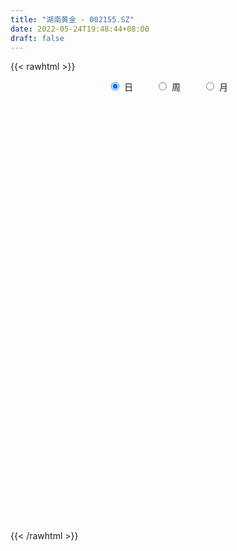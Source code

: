 ```yaml
---
title: "湖南黄金 - 002155.SZ"
date: 2022-05-24T19:48:44+08:00
draft: false
---
```

{{< rawhtml >}}
    <div style="text-align: center">
        <label style="padding: 1rem;"><input style="margin-right: .5rem" type="radio" name="period" value="D" checked onclick="period_change(this)">日</label>
        <label style="padding: 1rem;"><input style="margin-right: .5rem" type="radio" name="period" value="W" onclick="period_change(this)">周</label>
        <label style="padding: 1rem;"><input style="margin-right: .5rem" type="radio" name="period" value="M" onclick="period_change(this)">月</label>
    </div>
    <div id="chart" style="height: 700px;"></div> 
    <script type="text/javascript">
        const D_v = [177339.74,166501.08,309701.42,318699.36,230939.08,212940.81,183224.53,187336.67,220051.67,427657.42,327024.13,201778.23,196486.25,187496.39,239086.96,146765.57,206844.86,106491.95,105736.6,108721.39,98876.18,158596.17,156680.42,97481.2,113329.09,97270.1,92286.76,123520.54,76088.14,99527.77,86518.44,89652.25,87401.85,60993.13,81426.72,89570.69,99085.96,110098.94,88095.67,97135.31,231350.64,206122.78,132796.08,155027.68,154555.85,228456.76,242288.54,137603.66,248064.8,211385.07,367285.6,313849.87,331507.49,275879.94,323172.91,336858.19,314003.17,263156.06,180290.65,173008.69,314353.57,243583.91,227344.54,582750.0,935520.41,1353478.8799999999,1697709.6499999999,1510497.3100000001,1286849.05,1245870.25,1877033.45,1683016.4099999999,1447384.6699999999,1140528.3600000001,1243353.53,1057867.79,1168536.3999999999,1139491.98,948234.75,833850.46,976105.58,925163.8199999999,611443.13,774487.4,1002262.2,1049420.53,1548308.6499999999,810371.64,640629.35,909437.36,661543.11,560656.13,488331.47,690342.9399999999,698653.86,386861.89,396652.1,456430.3,395829.78,432914.05,555897.15,273890.86,711882.24,586365.9300000001,387339.38,478907.04,481140.1,533762.92,552305.48,408754.98,481336.14,319357.14,423527.68,283364.29,238494.87,627245.8199999999,594785.75,286228.23,370182.55,382527.34,284322.58,426867.23,720472.98,512469.04,360210.03,284821.07,252440.05,291414.2,250754.91,425092.45,512285.07,348988.2,332760.75,478041.64,471685.91,336995.09,258292.8,270026.78,208500.03,334623.07,255541.84,229249.78,288868.33,224339.14,240970.53,215200.29,207593.2,429671.03,972348.15,553020.67,366831.97,264138.13,294249.47,256402.51,153265.46,150411.99,151657.42,166738.48,183086.61,195352.01,405486.41,239955.06,236121.96,155983.96,175205.91,262228.93,461626.29,249436.72,207278.84,180949.35,144097.26,331953.18,230485.33,224404.61,1427589.29,1494487.1599999999,1076739.26,861782.27,509990.73,453829.68,542773.8199999999,511626.35,407745.98,896802.48,776212.78,647053.35,1302011.24,1255280.8200000001,695728.74,1413665.8400000001,933862.65,1962178.28,1504269.8700000001,1150113.53,812060.03,716125.23,628149.7,649987.66,940207.4,1024169.61,1224231.3100000001,816167.12,681365.9300000001,417305.69,644029.34,534444.5,529889.3100000001,294022.19,346719.84,401968.07,245652.74,467901.86,520007.26,319393.42,233350.24,249243.37,277831.98,207835.13,233077.58,179384.37,509356.29,707837.5699999999,530142.9,558420.58,491009.49,398219.66,336603.93,244829.93,408341.26,390100.16,292008.43,451677.6,387152.29,331157.57,277112.49,355096.72,251907.85,197980.7,147146.06,207854.67,249561.86,229970.84,223091.07,207062.01,280324.15,225356.3,208747.95,303232.71,290725.53,308957.85]
const D_histogram = [0.0,0.0051054131,0.0188751195,0.0296524665,0.0283490606,0.0194773864,0.0133026862,0.0142171785,0.0086456935,0.0273610569,0.0219648964,0.008708856,0.0033268056,0.005069103,-0.0137149729,-0.0264796846,-0.0455910784,-0.0560875079,-0.05859164,-0.0558215418,-0.0523163494,-0.0413949796,-0.0486396446,-0.0527399052,-0.0583632266,-0.0549407181,-0.0516462408,-0.0414670578,-0.0331553621,-0.0295651995,-0.0201207467,-0.0183051755,-0.020686517,-0.0197828297,-0.0136315505,-0.0095879867,0.001240681,0.0144752826,0.0214711623,0.0177592927,0.0253590646,0.0306580902,0.0360819229,0.0290920618,0.0331287739,0.0418750802,0.0472757415,0.0501885549,0.0576567153,0.0617135847,0.0754043535,0.0846712598,0.0758085425,0.0501307541,0.0566269002,0.0655886731,0.0639893928,0.041668755,0.0342389039,0.0217756943,0.0284593897,0.0231162235,0.0168440309,0.038997899,0.1070745702,0.2058656181,0.2799692448,0.3308856498,0.3351275273,0.3895387819,0.4780368311,0.540051408,0.5101472576,0.4281405391,0.3461561744,0.2753527363,0.2491028733,0.1686236706,0.0758580396,0.0292211462,-0.000164852,-0.068251616,-0.0987964162,-0.1461039132,-0.0932531542,0.0281131741,0.115159828,0.1037560128,0.0463229161,-0.0881094151,-0.2093103764,-0.2662479548,-0.3156909633,-0.392224828,-0.4770036652,-0.5135556091,-0.5365767358,-0.5320946436,-0.5017381542,-0.4498682788,-0.4340712414,-0.3941358362,-0.3166535986,-0.2904535467,-0.2486061984,-0.1819859186,-0.1533319622,-0.1132511064,-0.1169906753,-0.099231933,-0.0667887089,-0.0547698105,-0.0732884721,-0.0644991253,-0.0561381626,-0.0381452219,-0.0468802548,-0.0488287503,-0.0667317942,-0.0495100495,-0.0359516055,-0.0272325924,0.021454174,0.0421748604,0.0365264923,0.0362613628,0.0380252414,0.0447107901,0.057219657,0.0770595527,0.0945351312,0.0972718818,0.0987017498,0.1168815175,0.0996680232,0.085834803,0.0714589154,0.0496755131,0.044699578,0.043397262,0.0347942081,0.040493999,0.0477475063,0.0433604299,0.0464864743,0.0368210037,0.0253044063,0.0387006693,0.0860666688,0.0888655866,0.0806122236,0.070147665,0.0516659175,0.0258193548,0.0087780968,0.0025963935,-0.0085859701,-0.0133624106,-0.0087374849,-0.00354791,0.0125806194,0.0098024267,-0.000235601,-0.0060009093,-0.0036668425,0.0074588174,0.0209419454,0.0140883208,0.0158750109,0.0101839066,0.009653641,0.0142784139,0.0135629871,0.017803314,0.0867900828,0.1382994404,0.0890468543,0.0326244177,-0.0062632433,-0.012962317,0.0066381023,0.0199819126,0.0216392113,0.0439152044,0.0778467597,0.0584153682,0.1123599227,0.136459008,0.1307045504,0.156658181,0.1254633957,0.1727556812,0.1617082885,0.1468522811,0.1026115827,0.059907373,0.0209064656,-0.0373889774,-0.04975351,-0.0344824003,-0.0255861088,-0.0517259508,-0.089403102,-0.1404290451,-0.2293738305,-0.2730823257,-0.2676549635,-0.2476972617,-0.2140084751,-0.1685243273,-0.1406216878,-0.1057356951,-0.07380405,-0.0560788308,-0.0486974711,-0.0378645676,-0.0496005932,-0.0428452829,-0.0260327861,-0.0273511803,0.000302914,0.0325406827,0.0690781692,0.0960270106,0.1127816008,0.0920169744,0.0932871854,0.0863911929,0.0285926606,-0.0479350452,-0.099533863,-0.1906500578,-0.2745205685,-0.2939441153,-0.3000033299,-0.2449923299,-0.1916815047,-0.1634920824,-0.1304553676,-0.0977294987,-0.0628622011,-0.0411007558,-0.0203046025,-0.0005191894,0.0233403004,0.0344095054,0.0457377883,0.0673793661,0.0967497654,0.0845319186]
const D_fast = [0.0,0.0063817664,0.0248702527,0.0430607163,0.0488445756,0.044842248,0.0419932193,0.0464620062,0.0430519447,0.0686075723,0.0687026358,0.0576238094,0.0530734604,0.0560830336,0.0338702144,0.0144855816,-0.0160235818,-0.0405418883,-0.0576939304,-0.0688792176,-0.0784531126,-0.0778804877,-0.0972850638,-0.1145703008,-0.1347844288,-0.1450970998,-0.1547141827,-0.1549017642,-0.154878909,-0.1586800463,-0.1542657801,-0.1570265029,-0.1645794736,-0.1686214938,-0.1658781022,-0.164231535,-0.1530926971,-0.1362392748,-0.1238756046,-0.123147651,-0.109208113,-0.0962445648,-0.0818002514,-0.081517097,-0.0691981915,-0.0499831151,-0.0327635184,-0.0173035663,0.0045787729,0.0240640385,0.0566058956,0.0870406168,0.0971300353,0.0839849353,0.1046378065,0.1299967476,0.1443948155,0.1324913665,0.1336212413,0.1266019553,0.1404004981,0.1408363878,0.138775203,0.1706785458,0.2655238595,0.415781312,0.5598772499,0.6935150673,0.7815388266,0.9333347768,1.1413420337,1.3383694626,1.4360021266,1.4610305429,1.4655852218,1.4636199677,1.4996458231,1.4613225381,1.3875214169,1.3481898101,1.3187625989,1.2336129309,1.1783690266,1.0945355514,1.1240730218,1.2524676437,1.3683042546,1.3828394426,1.3369870749,1.1805273899,1.0069988346,0.8834992674,0.7551335181,0.5805434464,0.3765136929,0.2115728468,0.054407536,-0.0741340326,-0.1692120818,-0.229809276,-0.322530049,-0.3811286028,-0.3828097649,-0.4292230996,-0.4495273009,-0.4284035008,-0.4380825349,-0.4263144558,-0.4593016935,-0.4663509345,-0.4506048876,-0.4522784418,-0.4891192215,-0.496454656,-0.502128234,-0.4936715987,-0.5141266952,-0.5282823784,-0.5628683708,-0.5580241384,-0.5534535958,-0.5515427308,-0.4974924209,-0.4662280194,-0.4627447645,-0.4539445532,-0.4426743643,-0.4248111181,-0.3979973369,-0.358892553,-0.3177831918,-0.2907284707,-0.2646231653,-0.2172230182,-0.2095195067,-0.2018940261,-0.1984051849,-0.2077697089,-0.2015707496,-0.1920237501,-0.1919282519,-0.1761049613,-0.1569145773,-0.1504615463,-0.1357138833,-0.1361741031,-0.1413645988,-0.1182931685,-0.0494105018,-0.0243951874,-0.0124954944,-0.0054231368,-0.0109884049,-0.0303801289,-0.0452268627,-0.0507594677,-0.0640883238,-0.072205367,-0.0697648125,-0.065462215,-0.0461885308,-0.0465161169,-0.0566130448,-0.0638785804,-0.0624612242,-0.0494708599,-0.0307522457,-0.0340837901,-0.0283283472,-0.0314734749,-0.0295903303,-0.0213959539,-0.0187206339,-0.0100294785,0.0806548111,0.1667390287,0.1397481561,0.091481824,0.0510283521,0.0410886992,0.0623486441,0.0806879326,0.087755034,0.1210098282,0.1744030735,0.1695755241,0.2516100591,0.3098238965,0.3367455765,0.4018637523,0.4020348159,0.4925160217,0.5218957012,0.543752764,0.5251649613,0.4974375949,0.4636633039,0.3960206166,0.3712177064,0.377868216,0.3803679803,0.3412966506,0.2812687239,0.1951355195,0.0488472766,-0.0631318002,-0.1246181788,-0.1665847925,-0.1863981246,-0.1830450587,-0.1902978411,-0.1818457722,-0.1683651395,-0.1646596281,-0.1694526361,-0.1680858745,-0.1922220485,-0.1961780589,-0.1858737586,-0.1940299478,-0.1663001251,-0.1259271857,-0.0721201569,-0.0211645628,0.0237854276,0.0260250448,0.0506170521,0.0653188578,0.0146684907,-0.0738429764,-0.1503252599,-0.2891039691,-0.441604622,-0.5345141977,-0.6155742447,-0.6218113272,-0.6164208782,-0.6291044764,-0.6286816036,-0.6203881094,-0.601236362,-0.5897501056,-0.574030103,-0.5543744872,-0.5246799223,-0.505008341,-0.482245611,-0.4437591917,-0.390201351,-0.3812862182]
const D_slow = [0.0,0.0012763533,0.0059951332,0.0134082498,0.0204955149,0.0253648616,0.0286905331,0.0322448277,0.0344062511,0.0412465153,0.0467377394,0.0489149534,0.0497466548,0.0510139306,0.0475851873,0.0409652662,0.0295674966,0.0155456196,0.0008977096,-0.0130576758,-0.0261367632,-0.0364855081,-0.0486454192,-0.0618303955,-0.0764212022,-0.0901563817,-0.1030679419,-0.1134347064,-0.1217235469,-0.1291148468,-0.1341450334,-0.1387213273,-0.1438929566,-0.148838664,-0.1522465517,-0.1546435483,-0.1543333781,-0.1507145574,-0.1453467669,-0.1409069437,-0.1345671775,-0.126902655,-0.1178821743,-0.1106091588,-0.1023269653,-0.0918581953,-0.0800392599,-0.0674921212,-0.0530779424,-0.0376495462,-0.0187984578,0.0023693571,0.0213214927,0.0338541812,0.0480109063,0.0644080746,0.0804054228,0.0908226115,0.0993823375,0.104826261,0.1119411085,0.1177201643,0.1219311721,0.1316806468,0.1584492894,0.2099156939,0.2799080051,0.3626294175,0.4464112994,0.5437959948,0.6633052026,0.7983180546,0.925854869,1.0328900038,1.1194290474,1.1882672315,1.2505429498,1.2926988675,1.3116633773,1.3189686639,1.3189274509,1.3018645469,1.2771654428,1.2406394645,1.217326176,1.2243544695,1.2531444265,1.2790834297,1.2906641588,1.268636805,1.2163092109,1.1497472222,1.0708244814,0.9727682744,0.8535173581,0.7251284558,0.5909842719,0.457960611,0.3325260724,0.2200590027,0.1115411924,0.0130072333,-0.0661561663,-0.138769553,-0.2009211026,-0.2464175822,-0.2847505728,-0.3130633494,-0.3423110182,-0.3671190014,-0.3838161787,-0.3975086313,-0.4158307493,-0.4319555307,-0.4459900713,-0.4555263768,-0.4672464405,-0.4794536281,-0.4961365766,-0.508514089,-0.5175019903,-0.5243101384,-0.5189465949,-0.5084028798,-0.4992712568,-0.4902059161,-0.4806996057,-0.4695219082,-0.4552169939,-0.4359521057,-0.4123183229,-0.3880003525,-0.3633249151,-0.3341045357,-0.3091875299,-0.2877288291,-0.2698641003,-0.257445222,-0.2462703275,-0.235421012,-0.22672246,-0.2165989603,-0.2046620837,-0.1938219762,-0.1822003576,-0.1729951067,-0.1666690051,-0.1569938378,-0.1354771706,-0.1132607739,-0.093107718,-0.0755708018,-0.0626543224,-0.0561994837,-0.0540049595,-0.0533558612,-0.0555023537,-0.0588429563,-0.0610273276,-0.0619143051,-0.0587691502,-0.0563185435,-0.0563774438,-0.0578776711,-0.0587943817,-0.0569296774,-0.051694191,-0.0481721108,-0.0442033581,-0.0416573815,-0.0392439712,-0.0356743678,-0.032283621,-0.0278327925,-0.0061352718,0.0284395883,0.0507013019,0.0588574063,0.0572915955,0.0540510162,0.0557105418,0.0607060199,0.0661158228,0.0770946238,0.0965563138,0.1111601558,0.1392501365,0.1733648885,0.2060410261,0.2452055713,0.2765714202,0.3197603405,0.3601874127,0.3969004829,0.4225533786,0.4375302219,0.4427568383,0.4334095939,0.4209712164,0.4123506163,0.4059540891,0.3930226014,0.3706718259,0.3355645647,0.278221107,0.2099505256,0.1430367847,0.0811124693,0.0276103505,-0.0145207313,-0.0496761533,-0.0761100771,-0.0945610896,-0.1085807973,-0.120755165,-0.1302213069,-0.1426214552,-0.153332776,-0.1598409725,-0.1666787676,-0.1666030391,-0.1584678684,-0.1411983261,-0.1171915734,-0.0889961732,-0.0659919296,-0.0426701333,-0.0210723351,-0.0139241699,-0.0259079312,-0.050791397,-0.0984539114,-0.1670840535,-0.2405700823,-0.3155709148,-0.3768189973,-0.4247393735,-0.4656123941,-0.498226236,-0.5226586106,-0.5383741609,-0.5486493499,-0.5537255005,-0.5538552978,-0.5480202227,-0.5394178464,-0.5279833993,-0.5111385578,-0.4869511164,-0.4658181368]
const D_data = [['2021-05-13', 8.5, 8.43, 8.34, 8.51],['2021-05-14', 8.47, 8.51, 8.34, 8.52],['2021-05-17', 8.6, 8.68, 8.5, 8.83],['2021-05-18', 8.88, 8.73, 8.71, 8.99],['2021-05-19', 8.67, 8.63, 8.5, 8.7],['2021-05-20', 8.5, 8.53, 8.38, 8.62],['2021-05-21', 8.48, 8.54, 8.44, 8.63],['2021-05-24', 8.63, 8.63, 8.6, 8.76],['2021-05-25', 8.54, 8.55, 8.4, 8.57],['2021-05-26', 8.65, 8.91, 8.62, 8.99],['2021-05-27', 8.75, 8.67, 8.62, 8.76],['2021-05-28', 8.61, 8.54, 8.5, 8.67],['2021-05-31', 8.62, 8.6, 8.56, 8.68],['2021-06-01', 8.59, 8.69, 8.54, 8.69],['2021-06-02', 8.58, 8.39, 8.38, 8.59],['2021-06-03', 8.42, 8.37, 8.33, 8.48],['2021-06-04', 8.11, 8.18, 8.1, 8.23],['2021-06-07', 8.2, 8.17, 8.16, 8.24],['2021-06-08', 8.25, 8.19, 8.14, 8.27],['2021-06-09', 8.17, 8.21, 8.14, 8.27],['2021-06-10', 8.18, 8.19, 8.14, 8.22],['2021-06-11', 8.24, 8.28, 8.19, 8.32],['2021-06-15', 8.1, 8.02, 8.0, 8.13],['2021-06-16', 7.97, 7.98, 7.95, 8.03],['2021-06-17', 7.83, 7.88, 7.83, 7.94],['2021-06-18', 7.81, 7.93, 7.75, 7.97],['2021-06-21', 7.88, 7.89, 7.83, 7.92],['2021-06-22', 7.88, 7.96, 7.85, 8.0],['2021-06-23', 7.95, 7.94, 7.86, 7.96],['2021-06-24', 7.93, 7.87, 7.8, 7.93],['2021-06-25', 7.84, 7.94, 7.84, 7.95],['2021-06-28', 7.92, 7.84, 7.8, 7.93],['2021-06-29', 7.81, 7.75, 7.75, 7.85],['2021-06-30', 7.75, 7.75, 7.72, 7.77],['2021-07-01', 7.76, 7.8, 7.75, 7.84],['2021-07-02', 7.78, 7.77, 7.77, 7.86],['2021-07-05', 7.81, 7.87, 7.78, 7.87],['2021-07-06', 7.88, 7.95, 7.84, 7.96],['2021-07-07', 7.89, 7.92, 7.84, 7.93],['2021-07-08', 7.92, 7.79, 7.77, 7.93],['2021-07-09', 7.8, 7.94, 7.79, 8.02],['2021-07-12', 8.04, 7.95, 7.92, 8.16],['2021-07-13', 7.97, 7.99, 7.87, 8.03],['2021-07-14', 8.02, 7.84, 7.83, 8.03],['2021-07-15', 7.88, 7.98, 7.84, 7.99],['2021-07-16', 7.97, 8.09, 7.91, 8.15],['2021-07-19', 8.03, 8.11, 7.99, 8.24],['2021-07-20', 8.13, 8.13, 8.04, 8.16],['2021-07-21', 8.12, 8.25, 8.07, 8.28],['2021-07-22', 8.21, 8.28, 8.19, 8.33],['2021-07-23', 8.24, 8.5, 8.22, 8.64],['2021-07-26', 8.55, 8.57, 8.36, 8.67],['2021-07-27', 8.52, 8.41, 8.38, 8.73],['2021-07-28', 8.4, 8.16, 8.07, 8.47],['2021-07-29', 8.38, 8.56, 8.35, 8.65],['2021-07-30', 8.68, 8.69, 8.49, 8.74],['2021-08-02', 8.66, 8.64, 8.53, 8.74],['2021-08-03', 8.59, 8.37, 8.32, 8.64],['2021-08-04', 8.4, 8.52, 8.36, 8.54],['2021-08-05', 8.45, 8.44, 8.35, 8.5],['2021-08-06', 8.41, 8.7, 8.4, 8.74],['2021-08-09', 8.5, 8.59, 8.38, 8.6],['2021-08-10', 8.53, 8.58, 8.46, 8.65],['2021-08-11', 8.68, 9.02, 8.67, 9.3],['2021-08-12', 9.1, 9.92, 9.1, 9.92],['2021-08-13', 10.12, 10.91, 9.98, 10.91],['2021-08-16', 11.35, 11.3, 11.08, 12.0],['2021-08-17', 11.48, 11.64, 11.26, 12.23],['2021-08-18', 11.2, 11.53, 11.14, 12.14],['2021-08-19', 11.64, 12.68, 11.64, 12.68],['2021-08-20', 13.0, 13.93, 12.7, 13.95],['2021-08-23', 14.19, 14.52, 14.1, 15.18],['2021-08-24', 14.4, 14.0, 13.68, 14.52],['2021-08-25', 13.99, 13.56, 13.11, 14.05],['2021-08-26', 13.8, 13.58, 13.39, 14.18],['2021-08-27', 13.46, 13.72, 13.39, 13.98],['2021-08-30', 13.88, 14.4, 13.68, 15.05],['2021-08-31', 14.2, 13.78, 13.59, 14.83],['2021-09-01', 13.75, 13.44, 13.34, 14.49],['2021-09-02', 13.27, 13.87, 13.15, 14.11],['2021-09-03', 14.03, 14.08, 13.49, 14.66],['2021-09-06', 14.36, 13.49, 12.9, 14.38],['2021-09-07', 13.51, 13.81, 13.36, 13.91],['2021-09-08', 13.82, 13.47, 13.26, 14.05],['2021-09-09', 13.26, 14.82, 13.26, 14.82],['2021-09-10', 15.36, 16.3, 15.0, 16.3],['2021-09-13', 16.49, 16.67, 15.89, 17.07],['2021-09-14', 16.81, 15.91, 15.56, 16.99],['2021-09-15', 15.67, 15.39, 15.25, 15.94],['2021-09-16', 15.39, 14.07, 13.95, 15.78],['2021-09-17', 13.87, 13.6, 13.33, 14.2],['2021-09-22', 13.45, 13.9, 13.33, 14.09],['2021-09-23', 13.9, 13.63, 13.34, 14.11],['2021-09-24', 13.51, 12.81, 12.75, 13.74],['2021-09-27', 12.83, 12.05, 11.66, 13.01],['2021-09-28', 12.1, 12.04, 11.8, 12.31],['2021-09-29', 12.0, 11.72, 11.61, 12.17],['2021-09-30', 11.69, 11.66, 11.57, 11.82],['2021-10-08', 11.78, 11.72, 11.6, 11.98],['2021-10-11', 11.68, 11.87, 11.41, 11.97],['2021-10-12', 11.86, 11.27, 11.02, 11.86],['2021-10-13', 11.33, 11.4, 11.07, 11.44],['2021-10-14', 11.55, 11.9, 11.55, 12.38],['2021-10-15', 11.71, 11.28, 11.27, 11.82],['2021-10-18', 11.24, 11.42, 11.18, 11.48],['2021-10-19', 11.43, 11.82, 11.29, 11.85],['2021-10-20', 11.69, 11.43, 11.2, 11.69],['2021-10-21', 11.52, 11.61, 11.42, 11.95],['2021-10-22', 11.61, 11.02, 10.99, 11.67],['2021-10-25', 10.81, 11.19, 10.74, 11.24],['2021-10-26', 11.15, 11.39, 11.11, 11.66],['2021-10-27', 11.22, 11.15, 11.03, 11.34],['2021-10-28', 11.15, 10.64, 10.44, 11.16],['2021-10-29', 10.6, 10.84, 10.59, 10.91],['2021-11-01', 10.72, 10.77, 10.63, 10.96],['2021-11-02', 10.79, 10.86, 10.29, 10.99],['2021-11-03', 10.65, 10.45, 10.06, 10.65],['2021-11-04', 10.46, 10.4, 10.28, 10.48],['2021-11-05', 10.5, 10.03, 10.02, 10.59],['2021-11-08', 10.13, 10.35, 10.09, 10.46],['2021-11-09', 10.35, 10.28, 10.17, 10.42],['2021-11-10', 10.34, 10.18, 9.98, 10.5],['2021-11-11', 10.39, 10.76, 10.36, 10.86],['2021-11-12', 10.81, 10.55, 10.44, 10.86],['2021-11-15', 10.45, 10.22, 10.15, 10.45],['2021-11-16', 10.2, 10.23, 10.13, 10.32],['2021-11-17', 10.09, 10.22, 10.0, 10.26],['2021-11-18', 10.25, 10.27, 10.19, 10.4],['2021-11-19', 10.17, 10.37, 10.13, 10.4],['2021-11-22', 10.28, 10.54, 10.15, 10.55],['2021-11-23', 10.42, 10.62, 10.38, 10.82],['2021-11-24', 10.55, 10.51, 10.36, 10.6],['2021-11-25', 10.53, 10.53, 10.42, 10.7],['2021-11-26', 10.53, 10.83, 10.4, 10.92],['2021-11-29', 10.8, 10.43, 10.4, 10.8],['2021-11-30', 10.39, 10.42, 10.2, 10.57],['2021-12-01', 10.31, 10.36, 10.19, 10.39],['2021-12-02', 10.3, 10.18, 10.16, 10.36],['2021-12-03', 10.2, 10.32, 10.13, 10.33],['2021-12-06', 10.32, 10.35, 10.29, 10.55],['2021-12-07', 10.4, 10.23, 10.14, 10.45],['2021-12-08', 10.23, 10.4, 10.17, 10.42],['2021-12-09', 10.39, 10.46, 10.31, 10.58],['2021-12-10', 10.41, 10.33, 10.33, 10.51],['2021-12-13', 10.32, 10.43, 10.2, 10.43],['2021-12-14', 10.39, 10.26, 10.22, 10.39],['2021-12-15', 10.22, 10.18, 10.15, 10.26],['2021-12-16', 10.22, 10.5, 10.18, 10.57],['2021-12-17', 10.65, 11.12, 10.58, 11.43],['2021-12-20', 10.9, 10.75, 10.72, 11.05],['2021-12-21', 10.74, 10.65, 10.45, 10.74],['2021-12-22', 10.6, 10.62, 10.52, 10.68],['2021-12-23', 10.7, 10.48, 10.42, 10.74],['2021-12-24', 10.45, 10.29, 10.25, 10.47],['2021-12-27', 10.23, 10.29, 10.21, 10.37],['2021-12-28', 10.3, 10.36, 10.26, 10.37],['2021-12-29', 10.29, 10.24, 10.23, 10.33],['2021-12-30', 10.23, 10.26, 10.18, 10.32],['2021-12-31', 10.32, 10.36, 10.26, 10.4],['2022-01-04', 10.27, 10.38, 10.24, 10.44],['2022-01-05', 10.37, 10.57, 10.31, 10.63],['2022-01-06', 10.43, 10.37, 10.3, 10.45],['2022-01-07', 10.3, 10.24, 10.21, 10.32],['2022-01-10', 10.23, 10.24, 10.19, 10.27],['2022-01-11', 10.26, 10.32, 10.24, 10.32],['2022-01-12', 10.36, 10.46, 10.27, 10.46],['2022-01-13', 10.43, 10.56, 10.43, 10.73],['2022-01-14', 10.43, 10.33, 10.28, 10.49],['2022-01-17', 10.29, 10.43, 10.21, 10.45],['2022-01-18', 10.49, 10.33, 10.31, 10.5],['2022-01-19', 10.26, 10.38, 10.26, 10.39],['2022-01-20', 10.62, 10.46, 10.44, 10.69],['2022-01-21', 10.3, 10.41, 10.2, 10.46],['2022-01-24', 10.3, 10.49, 10.28, 10.6],['2022-01-25', 10.64, 11.54, 10.6, 11.54],['2022-01-26', 11.53, 11.74, 11.02, 12.17],['2022-01-27', 11.35, 10.58, 10.57, 11.49],['2022-01-28', 10.25, 10.26, 9.6, 10.38],['2022-02-07', 10.3, 10.24, 9.88, 10.38],['2022-02-08', 10.21, 10.52, 10.16, 10.68],['2022-02-09', 10.48, 10.89, 10.42, 10.96],['2022-02-10', 10.9, 10.92, 10.76, 11.08],['2022-02-11', 10.87, 10.84, 10.71, 11.02],['2022-02-14', 11.5, 11.2, 11.1, 11.8],['2022-02-15', 11.36, 11.56, 11.13, 11.68],['2022-02-16', 10.86, 11.0, 10.63, 11.04],['2022-02-17', 11.06, 12.1, 10.9, 12.1],['2022-02-18', 12.1, 12.06, 11.74, 12.41],['2022-02-21', 11.97, 11.87, 11.82, 12.17],['2022-02-22', 12.66, 12.47, 12.21, 12.95],['2022-02-23', 11.98, 11.89, 11.86, 12.23],['2022-02-24', 12.15, 13.08, 11.91, 13.08],['2022-02-25', 12.26, 12.63, 12.18, 13.13],['2022-02-28', 12.72, 12.69, 12.34, 13.1],['2022-03-01', 12.42, 12.32, 12.05, 12.49],['2022-03-02', 12.59, 12.23, 12.17, 12.59],['2022-03-03', 12.0, 12.15, 11.91, 12.22],['2022-03-04', 12.18, 11.7, 11.68, 12.22],['2022-03-07', 12.16, 12.11, 11.99, 12.58],['2022-03-08', 12.15, 12.49, 11.45, 12.55],['2022-03-09', 12.4, 12.51, 12.21, 13.05],['2022-03-10', 11.6, 12.05, 11.6, 12.12],['2022-03-11', 11.94, 11.73, 11.49, 12.18],['2022-03-14', 11.38, 11.28, 11.25, 11.75],['2022-03-15', 11.0, 10.32, 10.24, 11.0],['2022-03-16', 10.41, 10.36, 9.88, 10.46],['2022-03-17', 10.38, 10.68, 10.33, 10.85],['2022-03-18', 10.78, 10.74, 10.59, 10.83],['2022-03-21', 10.65, 10.88, 10.55, 10.98],['2022-03-22', 10.76, 11.09, 10.72, 11.14],['2022-03-23', 10.88, 10.94, 10.78, 10.97],['2022-03-24', 11.06, 11.09, 10.82, 11.22],['2022-03-25', 11.23, 11.15, 11.12, 11.57],['2022-03-28', 10.97, 11.04, 10.82, 11.35],['2022-03-29', 10.93, 10.92, 10.81, 11.07],['2022-03-30', 10.75, 10.96, 10.6, 10.96],['2022-03-31', 10.9, 10.62, 10.55, 10.96],['2022-04-01', 10.71, 10.78, 10.46, 10.79],['2022-04-06', 10.68, 10.92, 10.62, 10.96],['2022-04-07', 10.81, 10.69, 10.67, 10.96],['2022-04-08', 10.75, 11.09, 10.67, 11.33],['2022-04-11', 11.14, 11.3, 11.14, 11.97],['2022-04-12', 11.29, 11.56, 11.04, 11.75],['2022-04-13', 11.74, 11.66, 11.51, 11.92],['2022-04-14', 11.66, 11.72, 11.5, 12.01],['2022-04-15', 11.6, 11.31, 11.21, 11.72],['2022-04-18', 11.5, 11.6, 11.33, 11.6],['2022-04-19', 11.42, 11.55, 11.25, 11.63],['2022-04-20', 11.23, 10.78, 10.7, 11.34],['2022-04-21', 10.74, 10.17, 10.06, 10.81],['2022-04-22', 10.01, 10.07, 9.78, 10.17],['2022-04-25', 9.68, 9.06, 9.06, 9.75],['2022-04-26', 8.91, 8.47, 8.36, 8.98],['2022-04-27', 8.28, 8.74, 8.15, 8.74],['2022-04-28', 8.52, 8.56, 8.39, 8.78],['2022-04-29', 8.7, 9.19, 8.7, 9.24],['2022-05-05', 9.03, 9.23, 9.0, 9.29],['2022-05-06', 8.94, 8.93, 8.81, 9.03],['2022-05-09', 8.92, 8.97, 8.84, 9.01],['2022-05-10', 8.83, 8.98, 8.64, 9.03],['2022-05-11', 8.95, 9.05, 8.88, 9.18],['2022-05-12', 9.0, 8.92, 8.8, 9.13],['2022-05-13', 8.86, 8.92, 8.74, 8.97],['2022-05-16', 8.95, 8.93, 8.88, 9.09],['2022-05-17', 9.04, 9.03, 8.92, 9.15],['2022-05-18', 8.95, 8.91, 8.83, 9.05],['2022-05-19', 8.8, 8.93, 8.71, 8.97],['2022-05-20', 9.14, 9.12, 9.0, 9.17],['2022-05-23', 9.15, 9.35, 9.09, 9.38],['2022-05-24', 9.3, 8.88, 8.86, 9.37]]
const W_v = [1268620.4299999999,1771614.0499999998,1100598.73,1987029.21,2696421.7199999997,1633578.8300000001,894977.04,1190785.1899999999,1386119.71,912073.0800000001,801221.27,489555.6799999999,447208.95,523822.52,368634.64,443932.99,401132.21,702378.7,450909.45,431867.93,500379.3099999999,518206.26,503946.67,997805.37,795593.75,844302.79,821673.72,884354.5599999999,562886.1200000001,1006456.1399999999,216165.25,146875.32,459823.88,459670.45,461103.76,1082125.1000000001,1690259.5800000001,1151663.3700000001,2525266.5,2253972.1200000001,1285035.8700000001,448087.39,676928.75,633312.84,510133.2999999999,1140290.28,608148.3300000001,641793.04,470552.05,372059.62,654644.17,424429.57,304173.63,609149.1800000001,487064.32,434355.37,410376.96,225144.12,285271.25,390729.99,297702.59,363918.46,355623.22,1233109.3699999999,910440.66,1203131.46,1047392.0399999999,1203005.0,798439.98,1343989.1499999999,859365.7000000001,1349793.6300000004,1411518.3200000001,1005462.59,1467834.1899999999,1337845.1200000001,1704696.3799999999,966829.1800000001,837859.16,1205932.5800000001,1140530.1899999999,1631003.6599999999,1542388.8900000001,2151411.0500000003,1360378.0,1247026.0,2373356.1299999999,1406295.9300000002,1660333.9499999997,1006578.8199999999,1036808.9,367743.12,1426081.3799999999,1302310.1700000002,884320.27,1319581.3400000001,1811726.76,2793362.0899999999,2956496.1299999999,4040273.77,2590511.6099999999,1601067.49,1650723.5800000001,1174775.4299999999,1683617.4299999999,2746294.6900000004,2244515.1200000001,1588312.3200000001,2630854.6800000002,2196042.4199999999,987729.3200000001,1085811.24,919636.3899999999,86897.87,541437.46,592137.72,746315.97,1001032.22,621322.8,880768.22,774756.84,716351.29,992949.42,880638.77,1127777.9300000002,1111666.1899999999,1160243.54,3502687.3200000003,993237.62,762686.41,1460565.96,1441655.2,2057472.3600000001,2741005.1099999999,1748409.7699999998,1599150.22,1135959.8199999998,2727250.0,1694408.8199999998,2104221.9099999997,2235545.9900000002,1533639.5400000003,986455.12,614136.75,778834.8499999999,1449286.4700000002,747737.5600000001,878203.0800000001,713271.9299999999,596105.8,565274.5600000001,1159900.8200000001,2424402.48,1544661.1400000001,2892378.1899999999,3735354.0300000003,2614015.71,1512331.28,1094429.5600000001,1554014.46,1401416.3999999999,937203.6300000001,853381.5699999999,925415.92,402719.75,150396.09,714120.5499999999,689618.83,665118.46,1035955.96,828253.89,961750.4800000001,1243967.54,892240.7,670775.5700000001,593363.27,735638.8400000001,624744.2,1156176.6099999999,1086124.79,618076.6100000001,852135.8100000001,824125.74,260257.54,638044.8400000001,2173465.7800000003,1650039.4600000002,1370866.5799999998,1419254.74,1090640.25,649840.5700000001,561345.55,694544.3,554405.9,545058.5699999999,532667.28,1188527.98,1255505.2,1363848.1200000001,976680.0299999999,578422.29,464760.8099999999,477941.65,409044.64,625766.52,876959.15,1206627.6699999999,1581268.3999999999,1244812.1400000001,3342677.7399999998,7617959.71,6572150.7600000007,5066219.1699999999,4362777.0800000001,4570290.1100000003,1739330.54,1938598.1500000001,395829.78,2560950.23,2433454.9199999999,1916340.23,2116937.2199999997,2326659.1699999999,1439640.26,2097168.1099999999,1545500.6100000001,1332622.1600000001,2065783.2000000002,1734642.75,805159.96,1076915.4399999999,1304481.8100000001,1094763.96,5085002.5899999999,2425966.5600000001,4877360.6699999999,6509705.3799999999,3956436.1500000004,4686141.3700000001,2419691.0299999998,1982249.77,1287654.1399999997,921818.24,2685630.2000000002,1671883.71,1802196.6699999999,449888.55,1057624.5,1224723.1199999999,599683.38]
const W_histogram = [0.0,0.0234147009,0.02352294,0.055780491,0.0696817037,0.0673864433,0.0492137457,0.0598949809,0.0721444627,0.0459797798,0.0128122767,-0.0154342811,-0.0308544798,-0.0753218174,-0.103858198,-0.1440850444,-0.1582058522,-0.1643463865,-0.1635249745,-0.1516859723,-0.1464967109,-0.1112519167,-0.0897655428,-0.0328968021,0.0071730021,0.0421909863,0.0430034887,0.0424853962,0.0138517871,-0.0461168552,-0.069954987,-0.0760752329,-0.0661606993,-0.0566863007,-0.0503951773,-0.0058091282,0.0129942077,0.0576479891,0.1166639073,0.1319719225,0.0706947992,0.0359616437,0.0183409489,-0.0167729386,-0.0318714088,-0.0443201331,-0.0632059607,-0.0951202179,-0.1497628396,-0.1876017169,-0.1890888549,-0.1849982804,-0.1765663134,-0.149007021,-0.1434685655,-0.1149941466,-0.1069106738,-0.0877414331,-0.0674894914,-0.0348180908,-0.013705147,0.0123680973,0.0363646006,0.0779615872,0.0504063018,0.0662572624,0.0982109884,0.1048225236,0.127230776,0.1270728214,0.1340023955,0.1548334802,0.1607817546,0.164955978,0.1971561224,0.2314981901,0.2294233077,0.2028452634,0.1738569176,0.1501801209,0.1522379388,0.1560586087,0.1503003618,0.1441900629,0.1131788695,0.1058931064,0.097159988,0.1111707532,0.0802410049,0.0535845375,0.0074734067,-0.0383162422,-0.058633787,-0.0769694151,-0.1081148074,-0.080239405,-0.0438547748,0.0340146324,0.1061251853,0.1666729967,0.1852829698,0.1545942127,0.1355715442,0.0864244864,0.026487117,0.028970572,0.0341526861,0.012718253,0.0297109954,0.0107291034,-0.0126761961,-0.0369599889,-0.107464405,-0.1521609702,-0.1576467298,-0.1811327384,-0.209170673,-0.2451031637,-0.2701972555,-0.2961010999,-0.281710454,-0.2663249127,-0.2250967418,-0.1871114838,-0.1368330077,-0.0868976356,-0.0243445304,0.034003674,0.0554307157,0.0365761109,0.0105457272,0.0201210732,0.0794368673,0.0554107199,0.0749796875,0.0310573518,-0.0097446466,0.0311087017,0.0255923283,0.0636953527,0.0812383077,0.082881672,0.0437795856,0.0300244382,0.0239127145,0.0158632096,0.017795666,0.0099521616,0.001449647,-0.0038390093,0.0002756145,0.0189128368,0.0641395647,0.061611899,0.1408256945,0.2055350089,0.2304891515,0.1795524528,0.1452129284,0.1508251285,0.1323389091,0.091119422,0.0682367558,0.0042844379,-0.0373944563,-0.0570991043,-0.0605912765,-0.065725974,-0.093169208,-0.0659354823,-0.0708026714,-0.0424049112,-0.0487943476,-0.0503763258,-0.0781034599,-0.0778285207,-0.072602983,-0.0656593138,-0.0508331578,-0.0898018384,-0.1111010001,-0.1180409608,-0.1517240775,-0.1419836776,-0.0943642544,-0.0425149759,0.0195751953,0.0541521961,0.0912464728,0.0556520569,0.0253764536,0.0120891941,-0.000730117,-0.010029747,-0.0255474202,-0.0032474479,0.0218108165,0.0389383218,0.0481938504,0.0289459841,0.0221318985,-0.0053001203,-0.0212305895,-0.0405557994,-0.0392052669,-0.0261533734,0.0102007061,0.0451912679,0.0659027607,0.2168273336,0.4926533413,0.6250519828,0.6955640227,0.8407059055,0.7091167061,0.5312514661,0.3095201017,0.1484317392,0.0015506156,-0.1172422892,-0.2068300903,-0.3131500783,-0.3387927821,-0.3564244817,-0.3264550879,-0.3293803727,-0.3188341469,-0.2498926246,-0.2507791497,-0.2373785953,-0.2273099776,-0.2059377721,-0.1787698659,-0.1636641233,-0.1099506609,0.0062395285,0.1140023356,0.1148475883,0.109637876,0.0355622267,0.0114695861,-0.0298356164,-0.0363000193,-0.0262488641,-0.0994869378,-0.197888716,-0.2668862528,-0.2972741122,-0.2877899348,-0.2812357539]
const W_fast = [0.0,0.0292683761,0.0352573502,0.0814600239,0.1127816626,0.127333013,0.1214637518,0.1471187323,0.1774043297,0.1627345918,0.1327701579,0.1006650298,0.0775312112,0.0142334192,-0.0402675109,-0.1165156183,-0.1701878892,-0.2174150201,-0.2574748518,-0.2835573427,-0.314992259,-0.307560444,-0.3085154557,-0.2598709155,-0.2180078608,-0.17244213,-0.1608787555,-0.150775499,-0.1759461613,-0.2474440173,-0.2887708959,-0.31390995,-0.3205355913,-0.3252327679,-0.3315404388,-0.2884066717,-0.2663547838,-0.2072890052,-0.1191071102,-0.0708061143,-0.1144095379,-0.1401522824,-0.15318774,-0.1924948621,-0.2155611845,-0.2390899421,-0.2737772599,-0.3294715715,-0.4215549031,-0.5062942096,-0.5550535613,-0.597212557,-0.6329221683,-0.6426146311,-0.672943317,-0.6732174348,-0.6918616304,-0.694627748,-0.6912481792,-0.6672813013,-0.6495946442,-0.6204293757,-0.5873417222,-0.5262543388,-0.5412080487,-0.5087927725,-0.4522862994,-0.4194691334,-0.3652531869,-0.3336429361,-0.2932127632,-0.2336733084,-0.1875295954,-0.1421163775,-0.0606272025,0.0315894127,0.0868703573,0.1110036288,0.1254795125,0.139347746,0.1794650486,0.2223003706,0.2541172142,0.284054431,0.281337955,0.3005254685,0.3160823471,0.3578858006,0.3470163036,0.3337559705,0.2895131914,0.2341444819,0.1991684903,0.1615905085,0.1034164143,0.1112319654,0.1366529019,0.2230259672,0.3216678165,0.4238838771,0.4888145927,0.4967743887,0.5116446063,0.4841036701,0.4307880799,0.4405141779,0.4542344635,0.4359795937,0.4604000849,0.4441004688,0.4175261203,0.3840023303,0.2866318129,0.2038950052,0.1589975632,0.09022837,0.0098977671,-0.0873105145,-0.1799539202,-0.2798830395,-0.3359200072,-0.3871156941,-0.4021617086,-0.4109543216,-0.3948840974,-0.3666731343,-0.3102061616,-0.2433570388,-0.2080723181,-0.2177828952,-0.2411768471,-0.2265712328,-0.1473962218,-0.1575696893,-0.1192557998,-0.1554137976,-0.1986519576,-0.150021434,-0.1491397253,-0.0951128626,-0.0572603308,-0.0348965485,-0.0630537385,-0.0693027763,-0.0694363213,-0.0735200239,-0.067138651,-0.0724941149,-0.0806342179,-0.0868826265,-0.0826990991,-0.0593336676,0.0019279516,0.0148032606,0.1292234797,0.2453165463,0.3278929768,0.3218443913,0.323808099,0.3671265812,0.3817250891,0.3632854575,0.3574619802,0.2945807718,0.2435532635,0.2095738395,0.1909338481,0.1693676572,0.1186321212,0.1293819762,0.1068141193,0.1246106517,0.1060226284,0.0918465687,0.0445935697,0.0254113787,0.0124861707,0.0030150114,0.005132878,-0.0562862622,-0.1053606739,-0.1418108749,-0.2134250109,-0.2391805305,-0.2151521708,-0.1739316364,-0.1069476662,-0.0588326165,0.0010732785,-0.0206081232,-0.0445396132,-0.0548045741,-0.0678064144,-0.0796134812,-0.1015180095,-0.0800298991,-0.0495189305,-0.0226568449,-0.0013528536,-0.0133642239,-0.0146453348,-0.0434023838,-0.0646405003,-0.0941046601,-0.1025554443,-0.0960418942,-0.0571376381,-0.0108492593,0.0263379236,0.2314693299,0.630458673,0.9191203101,1.1635233557,1.5188417149,1.564531692,1.5194793185,1.3751279795,1.2511475518,1.1046540822,0.9565506051,0.8152552813,0.6306477738,0.5203068744,0.4135690544,0.3619246763,0.2766542983,0.2074919873,0.2139603535,0.150379041,0.1044349466,0.0576760699,0.0275638323,0.010039272,-0.0157710162,0.010454781,0.1282048525,0.2644682435,0.2940253933,0.31622515,0.2510400574,0.2298148132,0.1810507067,0.1655112989,0.1690002382,0.07089043,-0.0769835272,-0.2127026272,-0.3174090147,-0.3798723209,-0.4436270786]
const W_slow = [0.0,0.0058536752,0.0117344102,0.0256795329,0.0430999589,0.0599465697,0.0722500061,0.0872237514,0.105259867,0.116754812,0.1199578812,0.1160993109,0.1083856909,0.0895552366,0.0635906871,0.027569426,-0.011982037,-0.0530686337,-0.0939498773,-0.1318713704,-0.1684955481,-0.1963085273,-0.218749913,-0.2269741135,-0.2251808629,-0.2146331164,-0.2038822442,-0.1932608951,-0.1897979484,-0.2013271622,-0.2188159089,-0.2378347171,-0.2543748919,-0.2685464671,-0.2811452615,-0.2825975435,-0.2793489916,-0.2649369943,-0.2357710175,-0.2027780369,-0.1851043371,-0.1761139261,-0.1715286889,-0.1757219235,-0.1836897757,-0.194769809,-0.2105712992,-0.2343513536,-0.2717920635,-0.3186924928,-0.3659647065,-0.4122142766,-0.4563558549,-0.4936076102,-0.5294747515,-0.5582232882,-0.5849509567,-0.6068863149,-0.6237586878,-0.6324632105,-0.6358894972,-0.6327974729,-0.6237063228,-0.604215926,-0.5916143505,-0.5750500349,-0.5504972878,-0.5242916569,-0.4924839629,-0.4607157576,-0.4272151587,-0.3885067886,-0.34831135,-0.3070723555,-0.2577833249,-0.1999087773,-0.1425529504,-0.0918416346,-0.0483774052,-0.0108323749,0.0272271098,0.066241762,0.1038168524,0.1398643681,0.1681590855,0.1946323621,0.2189223591,0.2467150474,0.2667752986,0.280171433,0.2820397847,0.2724607241,0.2578022774,0.2385599236,0.2115312217,0.1914713705,0.1805076768,0.1890113348,0.2155426312,0.2572108804,0.3035316228,0.342180176,0.3760730621,0.3976791837,0.4043009629,0.4115436059,0.4200817774,0.4232613407,0.4306890895,0.4333713654,0.4302023164,0.4209623191,0.3940962179,0.3560559754,0.3166442929,0.2713611083,0.2190684401,0.1577926492,0.0902433353,0.0162180603,-0.0542095532,-0.1207907814,-0.1770649668,-0.2238428378,-0.2580510897,-0.2797754986,-0.2858616312,-0.2773607127,-0.2635030338,-0.2543590061,-0.2517225743,-0.246692306,-0.2268330892,-0.2129804092,-0.1942354873,-0.1864711494,-0.188907311,-0.1811301356,-0.1747320535,-0.1588082154,-0.1384986384,-0.1177782205,-0.1068333241,-0.0993272145,-0.0933490359,-0.0893832335,-0.084934317,-0.0824462766,-0.0820838648,-0.0830436172,-0.0829747135,-0.0782465043,-0.0622116132,-0.0468086384,-0.0116022148,0.0397815374,0.0974038253,0.1422919385,0.1785951706,0.2163014527,0.24938618,0.2721660355,0.2892252244,0.2902963339,0.2809477198,0.2666729438,0.2515251246,0.2350936311,0.2118013291,0.1953174586,0.1776167907,0.1670155629,0.154816976,0.1422228946,0.1226970296,0.1032398994,0.0850891537,0.0686743252,0.0559660358,0.0335155762,0.0057403261,-0.0237699141,-0.0617009334,-0.0971968528,-0.1207879164,-0.1314166604,-0.1265228616,-0.1129848126,-0.0901731944,-0.0762601801,-0.0699160667,-0.0668937682,-0.0670762975,-0.0695837342,-0.0759705893,-0.0767824512,-0.0713297471,-0.0615951666,-0.049546704,-0.042310208,-0.0367772334,-0.0381022635,-0.0434099108,-0.0535488607,-0.0633501774,-0.0698885208,-0.0673383442,-0.0560405273,-0.0395648371,0.0146419963,0.1378053316,0.2940683273,0.467959333,0.6781358094,0.8554149859,0.9882278524,1.0656078778,1.1027158126,1.1031034666,1.0737928943,1.0220853717,0.9437978521,0.8590996566,0.7699935361,0.6883797642,0.606034671,0.5263261343,0.4638529781,0.4011581907,0.3418135419,0.2849860475,0.2335016044,0.188809138,0.1478931071,0.1204054419,0.121965324,0.1504659079,0.179177805,0.206587274,0.2154778307,0.2183452272,0.2108863231,0.2018113182,0.1952491022,0.1703773678,0.1209051888,0.0541836256,-0.0201349024,-0.0920823861,-0.1623913246]
const W_data = [['2017-07-14', 9.8352, 9.9442, 9.5477, 10.2417],['2017-07-21', 10.0037, 10.3111, 9.6071, 10.3706],['2017-07-28', 10.4102, 10.1029, 9.9938, 10.5094],['2017-08-04', 10.1822, 10.6283, 10.1425, 10.8564],['2017-08-11', 10.4102, 10.5788, 10.3111, 11.3918],['2017-08-18', 10.5689, 10.4697, 10.2119, 10.7572],['2017-08-25', 10.4598, 10.2714, 10.1128, 10.6779],['2017-09-01', 10.3111, 10.668, 10.3111, 10.7671],['2017-09-08', 10.896, 10.8167, 10.6184, 10.9952],['2017-09-15', 10.6581, 10.3607, 10.321, 10.7176],['2017-09-22', 10.2714, 10.1524, 10.0136, 10.5689],['2017-09-29', 10.1128, 10.0632, 9.9244, 10.2912],['2017-10-13', 10.1128, 10.1029, 10.0335, 10.2318],['2017-10-20', 10.1128, 9.5477, 9.4089, 10.1425],['2017-10-27', 9.4882, 9.4882, 9.4386, 9.6666],['2017-11-03', 9.4981, 9.0619, 9.0123, 9.5179],['2017-11-10', 9.0123, 9.1213, 8.9627, 9.1808],['2017-11-17', 9.0519, 9.0321, 8.9627, 9.3791],['2017-11-24', 9.1015, 8.9627, 8.8239, 9.161],['2017-12-01', 8.9429, 8.9924, 8.8933, 9.1808],['2017-12-08', 8.9627, 8.814, 8.5364, 9.042],['2017-12-15', 8.7644, 9.1709, 8.7545, 9.2502],['2017-12-22', 9.1015, 9.042, 8.9726, 9.3395],['2017-12-29', 9.1412, 9.6171, 9.0519, 9.6567],['2018-01-05', 9.6865, 9.627, 9.3989, 9.7856],['2018-01-12', 9.6071, 9.7559, 9.3593, 9.9145],['2018-01-19', 9.8649, 9.4287, 9.3395, 9.9145],['2018-01-26', 9.389, 9.4188, 9.3196, 9.8451],['2018-02-02', 9.3593, 8.9825, 8.7347, 9.4584],['2018-02-09', 8.7743, 8.3083, 8.001, 9.4188],['2018-02-14', 8.2489, 8.4571, 8.0506, 8.4769],['2018-02-23', 8.3976, 8.5066, 8.2885, 8.5364],['2018-03-02', 8.4769, 8.6256, 8.3183, 8.7049],['2018-03-09', 8.6256, 8.586, 8.4472, 8.7545],['2018-03-16', 8.576, 8.5066, 8.3877, 8.7347],['2018-03-23', 8.4571, 9.0619, 8.4075, 9.3494],['2018-03-30', 9.161, 8.8735, 8.7148, 9.5477],['2018-04-04', 8.923, 9.3593, 8.923, 9.508],['2018-04-13', 9.2205, 9.855, 9.0222, 10.2813],['2018-04-20', 10.0335, 9.5774, 9.5774, 10.202],['2018-04-27', 9.2998, 8.5463, 8.4769, 9.3791],['2018-05-04', 8.4273, 8.6355, 8.3579, 8.7148],['2018-05-11', 8.6554, 8.7049, 8.5661, 8.8041],['2018-05-18', 8.6752, 8.3183, 8.1596, 8.6851],['2018-05-25', 8.2984, 8.3877, 8.229, 8.4571],['2018-06-01', 8.2984, 8.2885, 8.0605, 8.6752],['2018-06-08', 8.1398, 8.0506, 8.0307, 8.3083],['2018-06-15', 8.0803, 7.654, 7.4359, 8.1993],['2018-06-22', 7.4954, 6.9996, 6.841, 7.6639],['2018-06-29', 6.9501, 6.7815, 6.5733, 7.0096],['2018-07-06', 6.7419, 6.9302, 6.5039, 7.2178],['2018-07-13', 6.8608, 6.8013, 6.5436, 7.079],['2018-07-20', 6.7914, 6.6824, 6.6031, 6.8212],['2018-07-27', 6.722, 6.8212, 6.6923, 7.0294],['2018-08-03', 6.8212, 6.4444, 6.3552, 6.9401],['2018-08-10', 6.4147, 6.6427, 6.2362, 6.722],['2018-08-17', 6.6229, 6.3155, 6.2461, 6.8013],['2018-08-24', 6.3354, 6.3651, 6.2858, 6.4543],['2018-08-31', 6.4444, 6.3354, 6.2858, 6.5039],['2018-09-07', 6.2461, 6.5039, 6.2461, 6.5931],['2018-09-14', 6.4444, 6.3949, 6.2858, 6.4444],['2018-09-21', 6.3453, 6.494, 6.2263, 6.5039],['2018-09-28', 6.4345, 6.5337, 6.4048, 6.613],['2018-10-12', 6.5237, 6.8906, 6.3651, 7.0294],['2018-10-19', 6.8013, 6.028, 5.8595, 6.9798],['2018-10-26', 5.9685, 6.5039, 5.9685, 6.722],['2018-11-02', 6.4643, 6.8212, 6.1371, 6.9302],['2018-11-09', 6.7419, 6.613, 6.6031, 7.188],['2018-11-16', 6.5436, 6.9104, 6.5436, 7.0096],['2018-11-23', 6.9501, 6.722, 6.6923, 7.2376],['2018-11-30', 6.6824, 6.8707, 6.4742, 6.9897],['2018-12-07', 6.7815, 7.1781, 6.7815, 7.3466],['2018-12-14', 7.4359, 7.1384, 7.1285, 7.5251],['2018-12-21', 7.0294, 7.2277, 7.0294, 7.5053],['2018-12-28', 7.2376, 7.7829, 7.1781, 7.7928],['2019-01-04', 7.7333, 8.1299, 7.5548, 8.4174],['2019-01-11', 7.9316, 7.9217, 7.6738, 8.1993],['2019-01-18', 7.8622, 7.6937, 7.5747, 7.9911],['2019-01-25', 7.5449, 7.654, 7.4656, 7.7928],['2019-02-01', 7.8126, 7.7036, 7.535, 8.0605],['2019-02-15', 7.6441, 8.0902, 7.5945, 8.1596],['2019-02-22', 8.1299, 8.2588, 8.0902, 8.5265],['2019-03-01', 8.2092, 8.2687, 8.1398, 8.7248],['2019-03-08', 8.1299, 8.3678, 8.1101, 8.8437],['2019-03-15', 8.3282, 8.0803, 7.9911, 8.576],['2019-03-22', 8.0605, 8.3877, 8.0208, 8.5166],['2019-03-29', 8.4273, 8.4372, 8.1497, 9.042],['2019-04-04', 8.3381, 8.8536, 8.3083, 8.9528],['2019-04-12', 8.7942, 8.3579, 8.2885, 8.9924],['2019-04-19', 8.3877, 8.348, 8.2489, 8.467],['2019-04-26', 8.3282, 7.9713, 7.9118, 8.4769],['2019-04-30', 7.9812, 7.7531, 7.5449, 8.0208],['2019-05-10', 7.8424, 7.8919, 7.2872, 8.0208],['2019-05-17', 7.8523, 7.7928, 7.6837, 8.1299],['2019-05-24', 7.6342, 7.4557, 7.3863, 7.7829],['2019-05-31', 7.4359, 8.1398, 7.416, 8.1795],['2019-06-06', 8.3381, 8.3976, 8.1101, 8.6256],['2019-06-14', 8.3282, 9.2502, 8.1894, 9.3494],['2019-06-21', 8.9528, 9.6703, 8.7541, 9.9989],['2019-06-28', 9.8097, 10.0288, 9.74, 10.9451],['2019-07-05', 9.4114, 9.8994, 9.3815, 10.3575],['2019-07-12', 9.6105, 9.4313, 9.1923, 9.8097],['2019-07-19', 9.4014, 9.6105, 9.1723, 9.74],['2019-07-26', 9.4313, 9.1923, 9.0429, 9.501],['2019-08-02', 9.2819, 8.8636, 8.6843, 9.4612],['2019-08-09', 8.9732, 9.5707, 8.9333, 9.9093],['2019-08-16', 9.4612, 9.7101, 9.3416, 10.1284],['2019-08-23', 9.5109, 9.4114, 9.2819, 9.6703],['2019-08-30', 9.8894, 9.9591, 9.5109, 10.238],['2019-09-06', 9.8794, 9.5807, 9.5707, 10.0886],['2019-09-12', 9.5408, 9.4711, 9.4313, 9.6603],['2019-09-20', 9.5209, 9.3715, 9.0628, 9.6205],['2019-09-27', 9.3914, 8.535, 8.515, 9.4512],['2019-09-30', 8.525, 8.4951, 8.4951, 8.6047],['2019-10-11', 8.5051, 8.774, 8.4652, 8.8337],['2019-10-18', 8.6644, 8.3756, 8.3358, 8.774],['2019-10-25', 8.2959, 8.0569, 7.8677, 8.4553],['2019-11-01', 7.9673, 7.6287, 7.5291, 8.0569],['2019-11-08', 7.6187, 7.4096, 7.3399, 7.6884],['2019-11-15', 7.3598, 7.0411, 6.9116, 7.3697],['2019-11-22', 6.9813, 7.2801, 6.9415, 7.4195],['2019-11-29', 7.1506, 7.1407, 7.0909, 7.3697],['2019-12-06', 7.1008, 7.3996, 7.1008, 7.539],['2019-12-13', 7.2801, 7.3797, 7.2602, 7.549],['2019-12-20', 7.3598, 7.6088, 7.3199, 7.7183],['2019-12-27', 7.6088, 7.7482, 7.4494, 7.9075],['2020-01-03', 7.7382, 8.1266, 7.6386, 8.1665],['2020-01-10', 8.4652, 8.3657, 8.286, 9.2421],['2020-01-17', 8.3258, 8.1167, 8.0171, 8.3557],['2020-01-23', 8.0768, 7.6187, 7.549, 8.2063],['2020-02-07', 6.9714, 7.3897, 6.8618, 7.539],['2020-02-14', 7.4195, 7.7681, 7.3399, 7.9175],['2020-02-21', 7.8079, 8.5848, 7.7581, 8.6545],['2020-02-28', 8.9632, 7.6586, 7.6287, 9.0628],['2020-03-06', 7.549, 8.2163, 7.4793, 8.2959],['2020-03-13', 8.3657, 7.3697, 7.0013, 8.3955],['2020-03-20', 7.3, 7.1606, 6.7224, 7.4992],['2020-03-27', 6.9515, 8.1665, 6.9116, 8.3657],['2020-04-03', 8.0669, 7.6785, 7.4295, 8.1864],['2020-04-10', 7.9474, 8.3258, 7.8876, 8.6744],['2020-04-17', 8.3657, 8.2561, 8.2262, 9.013],['2020-04-24', 8.1167, 8.1565, 7.9772, 8.3955],['2020-04-30', 8.0968, 7.5789, 7.4693, 8.1067],['2020-05-08', 7.5191, 7.7681, 7.4892, 7.8179],['2020-05-15', 7.6984, 7.8179, 7.5092, 7.8777],['2020-05-22', 7.9673, 7.7581, 7.6386, 8.4055],['2020-05-29', 7.6685, 7.8677, 7.5988, 7.9175],['2020-06-05', 7.8976, 7.7283, 7.6884, 8.0669],['2020-06-12', 7.6586, 7.6685, 7.5988, 7.8478],['2020-06-19', 7.6486, 7.6586, 7.5092, 7.6884],['2020-06-24', 7.788, 7.76, 7.6486, 7.9],['2020-07-03', 7.79, 8.0, 7.75, 8.03],['2020-07-10', 7.98, 8.53, 7.97, 9.18],['2020-07-17', 8.6, 8.09, 8.02, 8.83],['2020-07-24', 8.17, 9.4, 8.12, 9.89],['2020-07-31', 9.7, 9.75, 9.35, 10.49],['2020-08-07', 9.56, 9.68, 9.46, 10.39],['2020-08-14', 9.48, 8.84, 8.41, 9.48],['2020-08-21', 8.8, 8.97, 8.73, 9.49],['2020-08-28', 8.91, 9.54, 8.86, 9.75],['2020-09-04', 9.66, 9.35, 9.22, 9.91],['2020-09-11', 9.34, 9.03, 8.84, 9.53],['2020-09-18', 9.0, 9.19, 8.84, 9.44],['2020-09-25', 9.1, 8.51, 8.4, 9.35],['2020-09-30', 8.48, 8.53, 8.4, 8.74],['2020-10-09', 8.6, 8.64, 8.55, 8.69],['2020-10-16', 8.73, 8.77, 8.71, 9.06],['2020-10-23', 8.75, 8.71, 8.57, 8.87],['2020-10-30', 8.67, 8.31, 8.25, 8.82],['2020-11-06', 8.29, 8.96, 8.22, 9.17],['2020-11-13', 9.01, 8.59, 8.48, 9.07],['2020-11-20', 8.63, 9.05, 8.62, 9.08],['2020-11-27', 9.05, 8.66, 8.55, 9.34],['2020-12-04', 8.53, 8.68, 8.48, 8.87],['2020-12-11', 8.65, 8.24, 8.2, 8.72],['2020-12-18', 8.23, 8.47, 8.13, 8.56],['2020-12-25', 8.59, 8.5, 8.26, 8.71],['2020-12-31', 8.58, 8.51, 8.31, 8.72],['2021-01-08', 8.6, 8.63, 8.52, 8.83],['2021-01-15', 8.4, 7.84, 7.77, 8.4],['2021-01-22', 7.72, 7.82, 7.68, 8.02],['2021-01-29', 7.8, 7.83, 7.63, 8.22],['2021-02-05', 7.83, 7.27, 7.2, 8.06],['2021-02-10', 7.31, 7.62, 7.29, 7.65],['2021-02-19', 7.65, 8.14, 7.61, 8.2],['2021-02-26', 8.45, 8.39, 8.24, 9.05],['2021-03-05', 8.47, 8.8, 8.3, 9.14],['2021-03-12', 8.85, 8.73, 8.36, 9.08],['2021-03-19', 8.86, 9.0, 8.82, 9.4],['2021-03-26', 8.87, 8.14, 8.05, 9.02],['2021-04-02', 8.12, 8.05, 7.87, 8.13],['2021-04-09', 8.04, 8.15, 8.02, 8.28],['2021-04-16', 8.09, 8.08, 7.75, 8.14],['2021-04-23', 8.14, 8.05, 7.97, 8.23],['2021-04-30', 8.02, 7.88, 7.82, 8.13],['2021-05-07', 7.97, 8.35, 7.95, 8.52],['2021-05-14', 8.39, 8.51, 8.28, 8.67],['2021-05-21', 8.6, 8.54, 8.38, 8.99],['2021-05-28', 8.63, 8.54, 8.4, 8.99],['2021-06-04', 8.62, 8.18, 8.1, 8.69],['2021-06-11', 8.2, 8.28, 8.14, 8.32],['2021-06-18', 8.1, 7.93, 7.75, 8.13],['2021-06-25', 7.88, 7.94, 7.8, 8.0],['2021-07-02', 7.92, 7.77, 7.72, 7.93],['2021-07-09', 7.81, 7.94, 7.77, 8.02],['2021-07-16', 8.04, 8.09, 7.83, 8.16],['2021-07-23', 8.03, 8.5, 7.99, 8.64],['2021-07-30', 8.55, 8.69, 8.07, 8.74],['2021-08-06', 8.66, 8.7, 8.32, 8.74],['2021-08-13', 8.5, 10.91, 8.38, 10.91],['2021-08-20', 11.35, 13.93, 11.08, 13.95],['2021-08-27', 14.19, 13.72, 13.11, 15.18],['2021-09-03', 13.88, 14.08, 13.15, 15.05],['2021-09-10', 14.36, 16.3, 12.9, 16.3],['2021-09-17', 16.49, 13.6, 13.33, 17.07],['2021-09-24', 13.45, 12.81, 12.75, 14.11],['2021-09-30', 12.83, 11.66, 11.57, 13.01],['2021-10-08', 11.78, 11.72, 11.6, 11.98],['2021-10-15', 11.68, 11.28, 11.02, 12.38],['2021-10-22', 11.24, 11.02, 10.99, 11.95],['2021-10-29', 10.81, 10.84, 10.44, 11.66],['2021-11-05', 10.72, 10.03, 10.02, 10.99],['2021-11-12', 10.13, 10.55, 9.98, 10.86],['2021-11-19', 10.45, 10.37, 10.0, 10.45],['2021-11-26', 10.28, 10.83, 10.15, 10.92],['2021-12-03', 10.8, 10.32, 10.13, 10.8],['2021-12-10', 10.32, 10.33, 10.14, 10.58],['2021-12-17', 10.32, 11.12, 10.15, 11.43],['2021-12-24', 10.9, 10.29, 10.25, 11.05],['2021-12-31', 10.23, 10.36, 10.18, 10.4],['2022-01-07', 10.27, 10.24, 10.21, 10.63],['2022-01-14', 10.23, 10.33, 10.19, 10.73],['2022-01-21', 10.29, 10.41, 10.2, 10.69],['2022-01-28', 10.3, 10.26, 9.6, 12.17],['2022-02-11', 10.3, 10.84, 9.88, 11.08],['2022-02-18', 11.5, 12.06, 10.63, 12.41],['2022-02-25', 11.97, 12.63, 11.82, 13.13],['2022-03-04', 12.72, 11.7, 11.68, 13.1],['2022-03-11', 12.16, 11.73, 11.45, 13.05],['2022-03-18', 11.38, 10.74, 9.88, 11.75],['2022-03-25', 10.65, 11.15, 10.55, 11.57],['2022-04-01', 10.97, 10.78, 10.46, 11.35],['2022-04-08', 10.68, 11.09, 10.62, 11.33],['2022-04-15', 11.14, 11.31, 11.04, 12.01],['2022-04-22', 11.5, 10.07, 9.78, 11.63],['2022-04-29', 9.68, 9.19, 8.15, 9.75],['2022-05-06', 9.03, 8.93, 8.81, 9.29],['2022-05-13', 8.92, 8.92, 8.64, 9.18],['2022-05-20', 8.95, 9.12, 8.71, 9.17],['2022-05-27', 9.15, 8.88, 8.86, 9.38]]
const M_v = [1587732.6499999999,1243853.1799999999,548019.4300000001,770993.9199999999,793064.77,921855.9700000001,349217.85,461091.52,632300.6200000001,536591.8299999998,450422.23,584622.73,399637.42,615342.11,429564.23,956471.63,1294737.5999999996,977195.5,3135667.1899999999,5020360.0700000012,4586278.4800000004,2962690.5800000001,4418305.9199999999,8217911.2800000003,4108899.4899999998,5781732.5200000005,3909031.5300000003,4817573.9699999997,2397234.4800000004,1409035.4200000002,1149279.95,1263405.3699999999,3186896.6100000003,2641771.6199999992,1219667.01,1719304.3299999998,4017579.1600000006,3333479.0100000002,4448565.0800000001,5344313.1500000004,4144687.2300000004,2495905.9299999997,2842389.9899999998,5472175.7500000009,3762713.4500000007,2531491.6999999997,2106226.3999999999,3111309.3699999996,3772446.3999999994,1456852.7299999997,1386495.5600000001,1837302.3200000001,1335178.5600000001,1902159.5200000003,2673863.7300000004,3399410.3100000005,1503902.02,2358236.2499999995,2768794.5000000005,1456347.9399999997,1858220.8600000001,3674945.5,2320773.5899999999,1713769.9499999997,2533092.9699999997,2828744.2499999995,2270008.6600000006,1718644.6399999999,1308581.48,2045668.3,1416455.8299999998,2789705.2900000005,4100064.8899999992,2243890.4799999995,1736578.8600000001,3635651.2700000005,2691696.7299999995,1364757.04,1375903.52,1998912.24,4768971.3300000001,4242530.9100000001,5012805.5999999996,2914380.3500000001,5447072.3500000006,7528366.660000002,7556876.2899999991,2195985.4299999997,7603673.0599999996,11839123.5699999966,8645625.709999999,12734536.0099999998,9751340.629999999,8085689.7599999998,3281879.21,3995859.3399999994,5817728.3800000008,4703479.3799999999,5569520.7599999998,4422239.7800000012,10659984.9799999986,9600072.7399999984,10450109.4100000001,10328550.3599999994,10492598.4400000013,6234862.3200000003,3854062.9299999992,3053938.1400000001,9481606.8999999985,4571711.2600000007,2259593.79,4300917.8600000003,5851941.0700000003,6007606.4500000002,3713061.9299999988,3475316.9299999997,5578123.4000000004,7648942.7199999997,3930825.0,1516435.0,2183510.4399999999,2590279.5600000001,3682028.1600000001,1835854.6600000001,3913407.6000000001,7215937.8599999994,3204937.7400000002,2296367.8599999999,2195729.3499999996,1638879.2199999997,1407974.26,3802932.3499999996,4795941.0099999998,5234608.7300000014,5891406.1000000006,4284451.04,7323399.2000000011,5477760.7200000007,4932293.1599999992,11601858.7500000019,7816680.3000000007,10093992.0500000007,5276117.2400000002,2733753.5699999994,3140368.9499999997,4600950.1899999995,5930937.0099999998,7700698.6300000008,7831359.4699999997,7933681.7199999988,3589995.6300000004,3161674.9900000002,11347877.040000001,7118677.879999999,4176250.3999999999,2219253.9300000002,4288280.8200000003,3298409.6300000004,3712513.8199999994,3895893.8999999994,5950250.2299999995,2585745.6899999999,4537034.8300000001,2539365.7599999998,4461619.1500000004,21085628.7299999967,15369186.6700000018,7306575.1599999992,8789085.7599999998,6675027.6800000006,8561163.8000000007,14963146.1399999987,12974223.7999999989,7289363.9500000002,3331919.5500000003]
const M_histogram = [0.0,0.1767430199,-0.0032754461,-0.5552244159,-0.6292156371,-0.8822869845,-0.9191716806,-1.2440280035,-1.3731821586,-1.4385755755,-1.5268913238,-1.5054823714,-1.5280607257,-1.4287025478,-1.3575581344,-1.169599017,-0.9396884856,-0.6766739424,-0.351293718,0.1287096652,0.3747724927,0.5985988066,0.8195194903,1.1875286217,1.1645341851,1.199338396,1.3075611661,1.3878368568,1.3307841724,1.0849381532,0.9402288936,0.7785119827,0.7417752947,0.5634762816,0.3297064117,0.221653955,0.3928271191,0.6166408207,1.026868179,1.0138824505,1.0846701475,0.8497641803,0.8160600716,0.9391132176,0.78527818,0.5139089595,0.3649039163,0.2690242539,0.1935354466,-0.133173891,-0.3364611368,-0.4879805351,-0.7572164355,-0.7499905602,-0.6296096223,-0.6010402164,-0.4678623262,-0.2923530306,-0.2405014542,-0.2626016901,-0.2552424187,-0.0624669795,-0.0099799095,-0.1461053163,-0.0704651196,-0.0355198937,-0.0803862627,-0.1627096707,-0.293454589,-0.3327354108,-0.59132194,-0.7106306514,-0.6466620274,-0.6815345409,-0.666244799,-0.542560753,-0.5005335472,-0.4676343717,-0.4048732131,-0.3163173836,-0.1292912001,-0.0265803754,0.0827599826,0.1343415565,0.2725401482,0.3634210696,0.4498756855,0.4801863334,0.5493771583,0.7355842395,0.7798442516,0.7039846773,0.4149055002,0.130339428,-0.0763805265,-0.1308127961,-0.1797524881,-0.1379712132,-0.2085590146,-0.1686078246,-0.0925386788,0.0671922018,0.2462962439,0.4364059389,0.5790317037,0.6025739242,0.5092322251,0.4375897829,0.3747566445,0.2575986379,0.1490617066,0.1318097517,0.0748640161,-0.0135850853,-0.1800301098,-0.246292828,-0.2179739632,-0.1908325903,-0.1881936203,-0.2316243107,-0.2612654316,-0.2269668539,-0.2241041355,-0.2519755474,-0.2287391938,-0.2209892479,-0.2101934254,-0.2937485873,-0.3181342983,-0.3496151554,-0.3331139961,-0.307525562,-0.2389231286,-0.1179302293,-0.0442087335,0.0612907187,0.1399137261,0.1453668984,0.172677405,0.3077357131,0.3336917274,0.3813024179,0.301836385,0.1792500865,0.0699756096,0.0464276018,0.0167302049,0.0024958917,0.006952043,-0.0038213573,0.0107542632,0.0227839855,0.151089515,0.211825199,0.1767649777,0.1328745482,0.1186326613,0.0979230365,0.0370077601,0.0331351947,0.0032402459,-0.0216217953,0.0103537664,-0.0239395058,0.016317092,0.3659959015,0.430324283,0.3944105112,0.3221776832,0.2532073894,0.1867677083,0.286430052,0.1971451431,0.0345061903,-0.0941867164]
const M_fast = [0.0,0.2209287749,0.0400914473,-0.6506636264,-0.8819587568,-1.3556018504,-1.6222794667,-2.2581427904,-2.7305924851,-3.155629796,-3.6256683752,-3.9806300156,-4.3852235514,-4.6430410104,-4.9112861307,-5.0157267675,-5.0207383575,-4.9268922999,-4.689335505,-4.1771547055,-3.8373987548,-3.4639227392,-3.038122183,-2.3732308962,-2.1050917865,-1.7704529766,-1.3353399149,-0.9081050101,-0.6324616514,-0.6070731322,-0.5167251684,-0.4838140837,-0.335106948,-0.3725368908,-0.5238801577,-0.5765191257,-0.3071391818,0.070834725,0.7377791281,0.9782640122,1.3202192461,1.2977543239,1.4680652331,1.8258966835,1.868381191,1.7254892103,1.6677101462,1.6390865472,1.6119816016,1.2519787913,0.9645762613,0.6910617292,0.2325217199,0.0522499551,0.0152284875,-0.1064621608,-0.090249852,0.0121711859,0.0038973987,-0.0838532597,-0.140304593,0.0368541013,0.086846194,-0.0858055419,-0.0277816251,-0.0017163726,-0.0666793073,-0.189680133,-0.3937886986,-0.516253373,-0.9226703873,-1.2196367615,-1.3173336444,-1.5225897931,-1.673861251,-1.6858173932,-1.7689235742,-1.8529329916,-1.8913901363,-1.8819136527,-1.7272102692,-1.6311445383,-1.5011141847,-1.4159472217,-1.2096135929,-1.0278774041,-0.8289538669,-0.6785966356,-0.4720615212,-0.10195838,0.137262695,0.23739929,0.052046488,-0.1999347272,-0.4257498134,-0.5128852819,-0.606763096,-0.5994746244,-0.7222021794,-0.7244029455,-0.6714684695,-0.4949395384,-0.2542614353,0.0449497444,0.3323334352,0.5065191366,0.5404854938,0.5782404973,0.6090965201,0.556338173,0.4850666683,0.5007671513,0.4625374198,0.370692047,0.1592394951,0.0314035699,0.0052289439,-0.0153378308,-0.0597472658,-0.1610840339,-0.2560415127,-0.2784846485,-0.3316479639,-0.4225132628,-0.4564617076,-0.5039590737,-0.5457116075,-0.7027039163,-0.8066232019,-0.9255078478,-0.9922851876,-1.0435781439,-1.0347064927,-0.9431961506,-0.8805268382,-0.7597047064,-0.6461032674,-0.6043083706,-0.5338285127,-0.3218362763,-0.2124573302,-0.0695210353,-0.0735279719,-0.1513017488,-0.2430823233,-0.2550234306,-0.2805382763,-0.2941486165,-0.2879544544,-0.2996831941,-0.2824190078,-0.2646932891,-0.0986153809,0.0150766028,0.0242076259,0.0135358335,0.028952112,0.0327232463,-0.0189400901,-0.0145288569,-0.0436137441,-0.0738812342,-0.0393172309,-0.0795953795,-0.0352595088,0.4059182761,0.5778277284,0.6405165844,0.6488281772,0.6431597308,0.6234119767,0.7946818334,0.7546832102,0.6006708051,0.4484312192]
const M_slow = [0.0,0.044185755,0.0433668935,-0.0954392105,-0.2527431198,-0.4733148659,-0.7031077861,-1.0141147869,-1.3574103266,-1.7170542205,-2.0987770514,-2.4751476443,-2.8571628257,-3.2143384626,-3.5537279962,-3.8461277505,-4.0810498719,-4.2502183575,-4.338041787,-4.3058643707,-4.2121712475,-4.0625215458,-3.8576416733,-3.5607595179,-3.2696259716,-2.9697913726,-2.6429010811,-2.2959418669,-1.9632458238,-1.6920112855,-1.4569540621,-1.2623260664,-1.0768822427,-0.9360131723,-0.8535865694,-0.7981730807,-0.6999663009,-0.5458060957,-0.2890890509,-0.0356184383,0.2355490986,0.4479901436,0.6520051615,0.8867834659,1.0831030109,1.2115802508,1.3028062299,1.3700622934,1.418446155,1.3851526823,1.3010373981,1.1790422643,0.9897381554,0.8022405153,0.6448381098,0.4945780557,0.3776124741,0.3045242165,0.2443988529,0.1787484304,0.1149378257,0.0993210808,0.0968261035,0.0602997744,0.0426834945,0.0338035211,0.0137069554,-0.0269704623,-0.1003341095,-0.1835179622,-0.3313484472,-0.5090061101,-0.6706716169,-0.8410552522,-1.0076164519,-1.1432566402,-1.268390027,-1.3852986199,-1.4865169232,-1.5655962691,-1.5979190691,-1.604564163,-1.5838741673,-1.5502887782,-1.4821537411,-1.3912984737,-1.2788295524,-1.158782969,-1.0214386794,-0.8375426196,-0.6425815566,-0.4665853873,-0.3628590123,-0.3302741552,-0.3493692869,-0.3820724859,-0.4270106079,-0.4615034112,-0.5136431648,-0.555795121,-0.5789297907,-0.5621317402,-0.5005576793,-0.3914561945,-0.2466982686,-0.0960547875,0.0312532687,0.1406507144,0.2343398756,0.298739535,0.3360049617,0.3689573996,0.3876734037,0.3842771323,0.3392696049,0.2776963979,0.2232029071,0.1754947595,0.1284463544,0.0705402768,0.0052239189,-0.0515177946,-0.1075438285,-0.1705377153,-0.2277225138,-0.2829698257,-0.3355181821,-0.4089553289,-0.4884889035,-0.5758926924,-0.6591711914,-0.7360525819,-0.7957833641,-0.8252659214,-0.8363181047,-0.8209954251,-0.7860169935,-0.7496752689,-0.7065059177,-0.6295719894,-0.5461490576,-0.4508234531,-0.3753643569,-0.3305518352,-0.3130579329,-0.3014510324,-0.2972684812,-0.2966445082,-0.2949064975,-0.2958618368,-0.293173271,-0.2874772746,-0.2497048959,-0.1967485961,-0.1525573517,-0.1193387147,-0.0896805494,-0.0651997902,-0.0559478502,-0.0476640515,-0.0468539901,-0.0522594389,-0.0496709973,-0.0556558737,-0.0515766008,0.0399223746,0.1475034454,0.2461060732,0.326650494,0.3899523413,0.4366442684,0.5082517814,0.5575380672,0.5661646148,0.5426179356]
const M_data = [['2007-08-31', 22.119, 23.3829, 21.9257, 26.0112],['2007-09-28', 23.513, 26.1524, 21.6766, 30.1004],['2007-10-31', 26.4312, 21.7472, 20.0781, 28.0669],['2007-11-30', 21.9331, 14.8699, 14.7621, 22.6208],['2007-12-28', 14.6431, 18.6617, 14.4461, 19.3309],['2008-01-31', 18.9591, 14.8699, 14.8364, 22.632],['2008-02-29', 14.8699, 15.9851, 13.4201, 17.4201],['2008-03-31', 15.9851, 10.4015, 10.1115, 17.5836],['2008-04-30', 10.3011, 10.4015, 8.0967, 10.8476],['2008-05-30', 10.4275, 9.3234, 9.1896, 11.8885],['2008-06-30', 9.4349, 7.1548, 5.9335, 9.7212],['2008-07-31', 7.1601, 6.8036, 6.6883, 8.4128],['2008-08-29', 6.7617, 4.6493, 4.3401, 6.877],['2008-09-26', 4.6493, 4.7646, 3.9365, 5.2259],['2008-10-31', 4.5602, 3.2708, 3.1188, 4.7122],['2008-11-28', 3.2498, 3.8945, 3.1502, 4.5078],['2008-12-31', 3.8683, 4.1409, 3.8526, 4.9481],['2009-01-23', 4.2248, 4.6493, 4.1828, 4.8695],['2009-02-27', 4.7961, 6.0017, 4.7594, 7.6947],['2009-03-31', 5.7763, 9.4192, 5.6348, 10.1583],['2009-04-30', 9.4349, 8.0512, 7.6842, 9.9591],['2009-05-27', 8.0512, 8.8479, 8.0512, 9.4087],['2009-06-30', 9.1047, 10.0227, 8.8951, 10.4466],['2009-07-31', 10.1229, 13.7416, 10.1229, 14.5487],['2009-08-31', 14.1267, 10.2337, 10.1598, 15.034],['2009-09-30', 9.9172, 11.4944, 9.3949, 14.8705],['2009-10-30', 12.6444, 13.4093, 12.6444, 14.9813],['2009-11-30', 13.1877, 14.3008, 12.9187, 16.2156],['2009-12-31', 14.4538, 13.4304, 12.2962, 15.8411],['2010-01-29', 13.4409, 10.9511, 10.7348, 13.979],['2010-02-26', 10.8878, 11.7476, 10.3814, 12.08],['2010-03-31', 11.9692, 11.199, 10.7084, 12.1169],['2010-04-30', 11.2359, 12.6708, 11.2307, 14.0634],['2010-05-31', 12.6602, 10.6932, 9.4122, 13.843],['2010-06-30', 10.5874, 9.1104, 8.8722, 11.2014],['2010-07-30', 9.0787, 9.8621, 8.0834, 10.0421],['2010-08-31', 9.9786, 13.6736, 9.5657, 13.9224],['2010-09-30', 13.9224, 15.7222, 12.9748, 15.9287],['2010-10-29', 16.4104, 20.3807, 16.151, 22.2123],['2010-11-30', 21.2171, 16.9504, 15.6693, 24.1392],['2010-12-31', 17.1251, 19.0149, 16.6698, 20.8095],['2011-01-31', 19.269, 15.5634, 13.7636, 19.936],['2011-02-28', 15.5475, 18.1044, 14.5312, 18.7926],['2011-03-31', 18.1573, 21.1271, 17.5009, 22.3287],['2011-04-29', 21.8629, 18.4061, 18.2632, 23.4775],['2011-05-31', 18.639, 16.4645, 15.858, 18.8402],['2011-06-30', 16.4113, 17.3901, 15.9591, 17.7944],['2011-07-29', 17.4007, 17.837, 17.3422, 20.018],['2011-08-31', 17.7625, 18.0125, 17.7625, 20.8798],['2011-09-30', 18.071, 13.9961, 13.7408, 18.0763],['2011-10-31', 14.1504, 14.1079, 12.4002, 14.8313],['2011-11-30', 13.8365, 13.6397, 13.0865, 15.5229],['2011-12-30', 14.2568, 10.6766, 9.9851, 14.7888],['2012-01-31', 10.8522, 12.9535, 10.017, 13.5652],['2012-02-29', 12.8205, 14.2674, 12.3736, 14.6292],['2012-03-30', 13.8206, 13.1077, 12.8205, 15.5176],['2012-04-27', 13.1024, 14.4909, 12.7779, 14.7356],['2012-05-31', 14.709, 15.6027, 13.9429, 15.9112],['2012-06-29', 15.6506, 14.4948, 13.6263, 16.5762],['2012-07-31', 14.8542, 13.4766, 13.3867, 14.974],['2012-08-31', 13.4841, 13.6188, 13.2145, 14.9066],['2012-09-28', 13.8135, 16.374, 13.6563, 16.9206],['2012-10-31', 16.3067, 15.266, 14.9815, 17.834],['2012-11-30', 15.3483, 12.6231, 12.1963, 15.9173],['2012-12-31', 12.5407, 15.0339, 11.6872, 15.1686],['2013-01-31', 14.989, 14.7868, 13.8659, 15.558],['2013-02-28', 14.5996, 13.7162, 13.2969, 15.5056],['2013-03-29', 13.6039, 12.8028, 12.7354, 13.806],['2013-04-26', 12.7279, 11.4251, 10.8112, 13.1472],['2013-05-31', 11.2529, 11.8383, 10.7139, 12.2202],['2013-06-28', 11.76, 7.8726, 7.5887, 11.8481],['2013-07-31', 7.9999, 8.0097, 7.902, 9.2631],['2013-08-30', 8.0978, 9.5274, 8.0391, 10.1541],['2013-12-31', 8.6853, 7.7257, 7.2949, 9.5568],['2014-01-30', 7.716, 7.6278, 7.0599, 7.9803],['2014-02-28', 7.5005, 8.7245, 7.2949, 8.9106],['2014-03-31', 8.7735, 7.5593, 7.5299, 9.4197],['2014-04-30', 7.5201, 7.0697, 6.9522, 7.902],['2014-05-30', 7.1284, 7.148, 6.9718, 8.0293],['2014-06-30', 7.1187, 7.3743, 6.9522, 7.5419],['2014-07-31', 7.3941, 8.9517, 7.3743, 9.1489],['2014-08-29', 8.7546, 8.3898, 8.2025, 9.2574],['2014-09-30', 8.3799, 8.8433, 8.3306, 9.1489],['2014-10-31', 8.7743, 8.4194, 7.9856, 8.9714],['2014-11-28', 8.3602, 9.9672, 8.094, 10.332],['2014-12-31', 9.7601, 10.0461, 9.5334, 10.7263],['2015-01-30', 10.0066, 10.608, 9.7799, 12.0079],['2015-02-27', 10.6474, 10.4207, 9.77, 10.7756],['2015-03-31', 10.5291, 11.4361, 10.2334, 11.9784],['2015-04-30', 11.3868, 13.9797, 11.3573, 14.7585],['2015-05-29', 13.7529, 13.329, 12.0474, 15.3599],['2015-06-30', 13.3882, 12.2544, 10.5686, 16.5134],['2015-07-31', 11.9488, 8.9813, 7.5518, 12.3333],['2015-08-31', 8.9024, 7.6504, 7.0983, 11.4854],['2015-09-30', 7.6405, 7.2659, 6.8222, 8.232],['2015-10-30', 7.5814, 8.3306, 7.4433, 8.7546],['2015-11-30', 8.232, 7.9363, 7.6602, 9.2278],['2015-12-31', 7.9954, 8.863, 7.887, 9.1982],['2016-01-29', 8.8531, 7.1673, 6.911, 9.908],['2016-02-29', 7.1772, 8.2419, 7.0983, 9.6813],['2016-03-31', 8.3996, 8.8236, 8.3109, 10.5587],['2016-04-29', 8.8137, 10.4207, 8.6757, 11.1305],['2016-05-31', 10.7953, 11.6333, 10.3615, 13.3093],['2016-06-30', 11.7418, 12.984, 11.3868, 14.098],['2016-07-29', 13.1023, 13.6543, 12.9149, 16.3458],['2016-08-31', 13.9698, 13.0628, 12.4812, 14.1374],['2016-09-30', 12.9741, 11.8502, 11.7319, 13.2699],['2016-10-31', 11.1798, 12.0671, 11.0911, 12.2741],['2016-11-30', 12.0572, 12.1657, 11.9389, 13.9895],['2016-12-30', 12.0277, 11.2883, 10.8249, 12.4614],['2017-01-26', 11.1897, 10.9925, 10.2629, 11.6432],['2017-02-28', 11.1995, 11.9586, 11.1404, 12.3037],['2017-03-31', 11.8206, 11.3967, 11.239, 12.422],['2017-04-28', 11.377, 10.6869, 10.2531, 12.984],['2017-05-31', 10.4996, 8.9912, 8.4982, 10.5193],['2017-06-30', 8.9912, 9.4882, 8.5278, 9.7559],['2017-07-31', 9.4882, 10.4201, 9.3692, 10.5094],['2017-08-31', 10.4201, 10.4201, 10.1128, 11.3918],['2017-09-29', 10.5094, 10.0632, 9.9244, 10.9952],['2017-10-31', 10.1128, 9.2205, 9.1412, 10.2318],['2017-11-30', 9.1709, 9.0024, 8.8239, 9.3791],['2017-12-29', 8.933, 9.6171, 8.5364, 9.6567],['2018-01-31', 9.6865, 9.1313, 9.0024, 9.9145],['2018-02-28', 9.0817, 8.467, 8.001, 9.4188],['2018-03-30', 8.4075, 8.8735, 8.3678, 9.5477],['2018-04-27', 8.923, 8.5463, 8.4769, 10.2813],['2018-05-31', 8.4273, 8.4174, 8.0605, 8.8041],['2018-06-29', 8.3282, 6.7815, 6.5733, 8.4769],['2018-07-31', 6.7419, 6.9203, 6.5039, 7.2178],['2018-08-31', 6.8807, 6.3354, 6.2362, 6.9005],['2018-09-28', 6.2461, 6.5337, 6.2263, 6.613],['2018-10-31', 6.5237, 6.4048, 5.8595, 7.0294],['2018-11-30', 6.3552, 6.8707, 6.3453, 7.2376],['2018-12-28', 6.7815, 7.7829, 6.7815, 7.7928],['2019-01-31', 7.7333, 7.535, 7.4656, 8.4174],['2019-02-28', 7.6242, 8.3083, 7.5548, 8.7248],['2019-03-29', 8.229, 8.4372, 7.9911, 9.042],['2019-04-30', 8.3381, 7.7531, 7.5449, 8.9924],['2019-05-31', 7.8424, 8.1398, 7.2872, 8.1795],['2019-06-28', 8.3381, 10.0288, 8.1101, 10.9451],['2019-07-31', 9.4114, 9.2719, 9.0429, 10.3575],['2019-08-30', 8.9134, 9.9591, 8.6843, 10.238],['2019-09-30', 9.8794, 8.4951, 8.4951, 10.0886],['2019-10-31', 8.5051, 7.549, 7.5291, 8.8337],['2019-11-29', 7.6386, 7.1407, 6.9116, 7.6984],['2019-12-31', 7.1008, 7.8577, 7.1008, 7.9075],['2020-01-23', 7.8079, 7.6187, 7.549, 9.2421],['2020-02-28', 6.9714, 7.6586, 6.8618, 9.0628],['2020-03-31', 7.549, 7.8279, 6.7224, 8.3955],['2020-04-30', 7.5988, 7.5789, 7.4295, 9.013],['2020-05-29', 7.5191, 7.8677, 7.4892, 8.4055],['2020-06-30', 7.8976, 7.88, 7.5092, 8.0669],['2020-07-31', 7.95, 9.75, 7.81, 10.49],['2020-08-31', 9.56, 9.53, 8.41, 10.39],['2020-09-30', 9.59, 8.53, 8.4, 9.91],['2020-10-30', 8.6, 8.31, 8.25, 9.06],['2020-11-30', 8.29, 8.61, 8.22, 9.34],['2020-12-31', 8.61, 8.51, 8.13, 8.87],['2021-01-29', 8.6, 7.83, 7.63, 8.83],['2021-02-26', 7.83, 8.39, 7.2, 9.05],['2021-03-31', 8.47, 7.98, 7.87, 9.4],['2021-04-30', 8.02, 7.88, 7.75, 8.28],['2021-05-31', 7.97, 8.6, 7.95, 8.99],['2021-06-30', 8.59, 7.75, 7.72, 8.69],['2021-07-30', 7.76, 8.69, 7.75, 8.74],['2021-08-31', 8.66, 13.78, 8.32, 15.18],['2021-09-30', 13.75, 11.66, 11.57, 17.07],['2021-10-29', 11.78, 10.84, 10.44, 12.38],['2021-11-30', 10.72, 10.42, 9.98, 10.99],['2021-12-31', 10.31, 10.36, 10.13, 11.43],['2022-01-28', 10.27, 10.26, 9.6, 12.17],['2022-02-28', 10.3, 12.69, 9.88, 13.13],['2022-03-31', 12.42, 10.62, 9.88, 13.05],['2022-04-29', 10.71, 9.19, 8.15, 12.01],['2022-05-31', 9.03, 8.88, 8.64, 9.38]]
        const D_a = [null,null,null,8.99,null,null,null,null,8.4,null,null,null,null,8.69,null,null,null,null,null,null,null,null,null,null,null,7.75,null,null,null,null,null,null,null,null,null,null,null,null,null,null,null,null,null,null,null,null,null,null,null,null,null,null,null,null,null,8.74,null,null,null,null,null,8.38,null,null,null,null,null,null,null,null,null,15.18,null,null,null,null,null,null,null,null,null,12.9,null,null,null,null,17.07,null,null,null,null,null,null,null,null,null,null,null,null,null,11.02,null,null,null,null,null,null,11.95,null,null,null,null,null,null,null,null,null,null,null,null,null,9.98,null,null,null,null,null,null,null,null,null,null,null,10.92,null,null,null,null,10.13,null,null,null,null,null,null,null,null,null,11.43,null,null,null,null,null,null,null,null,10.18,null,null,null,null,null,null,null,null,10.73,null,null,null,null,null,null,null,null,null,null,9.6,null,null,null,null,null,null,null,null,null,null,null,null,null,null,13.13,null,null,null,null,null,null,null,null,null,null,null,null,9.88,null,null,null,null,null,null,11.57,null,null,null,null,10.46,null,null,null,null,null,null,12.01,null,null,null,null,null,null,null,null,8.15,null,null,null,null,null,null,9.18,null,null,null,null,null,8.71,null,null,null]
const W_a = [null,null,null,null,11.3918,null,null,null,null,null,null,null,null,null,null,null,null,null,null,null,8.5364,null,null,null,null,9.9145,null,null,null,null,null,null,null,null,null,null,null,null,null,null,null,null,null,null,null,null,null,null,null,null,null,null,null,null,null,null,null,null,null,null,null,null,null,null,5.8595,null,null,null,null,null,null,null,null,null,null,null,null,null,null,null,null,null,null,null,null,null,9.042,null,null,null,null,null,7.2872,null,null,null,null,null,null,10.9451,null,null,null,null,8.6843,null,null,null,10.238,null,null,null,null,null,null,null,null,null,null,6.9116,null,null,null,null,null,null,null,9.2421,null,null,null,null,null,null,null,null,6.7224,null,null,null,9.013,null,null,null,null,null,null,null,null,7.5092,null,null,null,null,null,10.49,null,null,null,null,null,null,null,null,null,null,null,null,null,null,null,null,null,null,null,null,null,null,null,null,null,null,7.2,null,null,null,null,null,9.4,null,null,null,7.75,null,null,null,null,8.99,null,null,null,null,null,7.72,null,null,null,null,null,null,null,null,null,null,17.07,null,null,null,null,null,null,null,9.98,null,null,null,null,null,null,null,null,null,null,null,null,null,13.13,null,null,null,null,null,null,null,null,8.15,null,null,null,null]
const M_a = [null,null,null,null,null,null,null,null,null,null,null,null,null,null,3.1188,null,null,null,null,null,null,null,null,null,null,null,null,16.2156,null,null,null,null,null,null,null,8.0834,null,null,null,null,null,null,null,null,23.4775,null,null,null,null,null,null,null,9.9851,null,null,null,null,null,null,null,null,null,17.834,null,null,null,null,null,null,null,null,null,null,null,null,null,null,6.9522,null,null,null,null,null,null,null,null,null,null,null,null,null,16.5134,null,null,null,null,null,null,null,7.0983,null,null,null,null,16.3458,null,null,null,null,null,null,null,null,null,8.4982,null,null,null,null,null,null,null,null,null,null,10.2813,null,null,null,null,null,5.8595,null,null,null,null,null,null,null,10.9451,null,null,null,null,null,null,null,null,6.7224,null,null,null,null,null,null,null,null,null,null,null,null,null,null,null,null,null,17.07,null,null,null,null,null,null,null,null]
        const D_b = [[{ coord: ['2021-05-18', 8.69] }, { coord: ['2021-08-09', 8.4] }],[{ coord: ['2021-08-23', 15.18] }, { coord: ['2021-10-12', 12.9] }],[{ coord: ['2021-11-10', 10.92] }, { coord: ['2022-04-14', 10.13] }]]
const W_b = [[{ coord: ['2017-08-11', 9.9145] }, { coord: ['2021-07-02', 8.5364] }],[{ coord: ['2021-09-17', 13.13] }, { coord: ['2022-04-29', 9.98] }]]
const M_b = [[{ coord: ['2008-10-31', 16.2156] }, { coord: ['2020-03-31', 8.0834] }]]
    </script>
{{< /rawhtml >}}